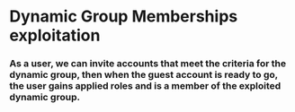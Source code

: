 # Dynamic Group Memberships exploitation

### As a user, we can invite accounts that meet the criteria for the dynamic group, then when the guest account is ready to go, the user gains applied roles and is a member of the exploited dynamic group.
